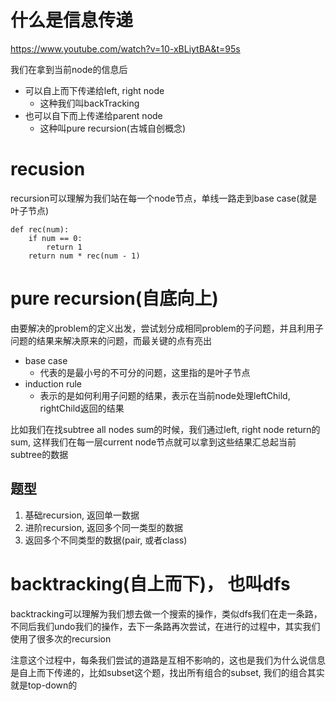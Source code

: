 
# 什么是信息传递
https://www.youtube.com/watch?v=10-xBLiytBA&t=95s

我们在拿到当前node的信息后
- 可以自上而下传递给left, right node
  - 这种我们叫backTracking
- 也可以自下而上传递给parent node
  - 这种叫pure recursion(古城自创概念)


# recusion

recursion可以理解为我们站在每一个node节点，单线一路走到base case(就是叶子节点)
```
def rec(num):
    if num == 0:
        return 1
    return num * rec(num - 1)
```

# pure recursion(自底向上)

由要解决的problem的定义出发，尝试划分成相同problem的子问题，并且利用子问题的结果来解决原来的问题，而最关键的点有亮出

- base case
  - 代表的是最小号的不可分的问题，这里指的是叶子节点
- induction rule
  - 表示的是如何利用子问题的结果，表示在当前node处理leftChild, rightChild返回的结果

比如我们在找subtree all nodes sum的时候，我们通过left, right node return的sum, 这样我们在每一层current node节点就可以拿到这些结果汇总起当前subtree的数据

## 题型
1. 基础recursion, 返回单一数据
2. 进阶recursion, 返回多个同一类型的数据
3. 返回多个不同类型的数据(pair, 或者class)


# backtracking(自上而下)， 也叫dfs

backtracking可以理解为我们想去做一个搜索的操作，类似dfs我们在走一条路，不同后我们undo我们的操作，去下一条路再次尝试，在进行的过程中，其实我们使用了很多次的recursion

注意这个过程中，每条我们尝试的道路是互相不影响的，这也是我们为什么说信息是自上而下传递的，比如subset这个题，找出所有组合的subset, 我们的组合其实就是top-down的